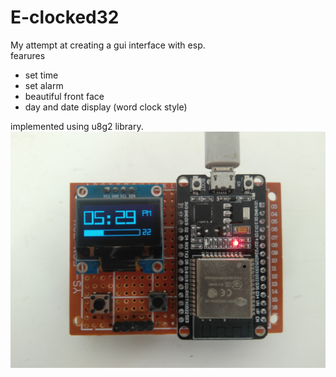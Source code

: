 # E-clocked32<br>
My attempt at creating a gui interface with esp.<br>
fearures <br>
- set time
- set alarm
- beautiful front face 
- day and date display (word clock style)

implemented using u8g2 library.<br>
![Image of device](images/fullshot.jpg)

